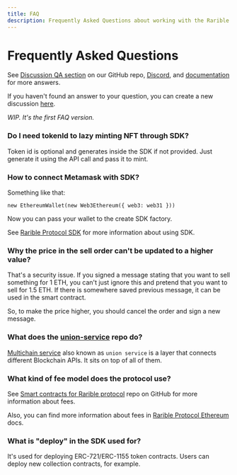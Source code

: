 ```yaml
---
title: FAQ
description: Frequently Asked Questions about working with the Rarible Protocol
---
```


# Frequently Asked Questions

See [Discussion QA section](https://github.com/rarible/protocol/discussions/categories/q-a) on our GitHub repo, [Discord](https://discord.gg/zqsZsEWBbN), and [documentation](https://docs.rarible.org/) for more answers.

If you haven't found an answer to your question, you can create a new discussion [here](https://github.com/rarible/protocol/discussions/new). 

_WIP. It's the first FAQ version._

### Do I need tokenId to lazy minting NFT through SDK?

Token id is optional and generates inside the SDK if not provided. Just generate it using the API call and pass it to mint.

### How to connect Metamask with SDK?

Something like that:

```
new EthereumWallet(new Web3Ethereum({ web3: web31 }))
```

Now you can pass your wallet to the create SDK factory.

See [Rarible Protocol SDK](https://github.com/rarible/sdk#usage) for more information about using SDK.

### Why the price in the sell order can't be updated to a higher value?

That's a security issue. If you signed a message stating that you want to sell something for 1 ETH, you can't just ignore this and pretend that you want to sell for 1.5 ETH. If there is somewhere saved previous message, it can be used in the smart contract.

So, to make the price higher, you should cancel the order and sign a new message.

### What does the [union-service](https://github.com/rarible/union-service) repo do?

[Multichain service](https://docs.rarible.org/#architecture) also known as `union service` is a layer that connects different Blockchain APIs. It sits on top of all of them.

### What kind of fee model does the protocol use?

See [Smart contracts for Rarible protocol](https://github.com/rarible/protocol-contracts/blob/master/exchange-v2/contracts/RaribleTransferManager.md) repo on GitHub for more information about fees.

Also, you can find more information about fees in [Rarible Protocol Ethereum](https://docs.rarible.org/ethereum/smart-contracts/fees/) docs.

### What is "deploy" in the SDK used for?

It's used for deploying ERC-721/ERC-1155 token contracts. Users can deploy new collection contracts, for example.

